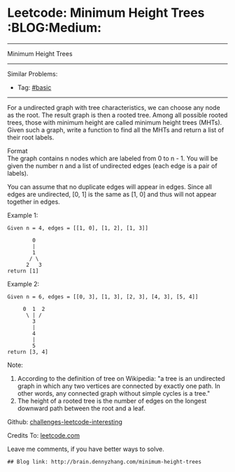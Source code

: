 # Leetcode: Minimum Height Trees     :BLOG:Medium:


---

Minimum Height Trees  

---

Similar Problems:  
-   Tag: [#basic](http://brain.dennyzhang.com/tag/basic)

---

For a undirected graph with tree characteristics, we can choose any node as the root. The result graph is then a rooted tree. Among all possible rooted trees, those with minimum height are called minimum height trees (MHTs). Given such a graph, write a function to find all the MHTs and return a list of their root labels.  

Format  
The graph contains n nodes which are labeled from 0 to n - 1. You will be given the number n and a list of undirected edges (each edge is a pair of labels).  

You can assume that no duplicate edges will appear in edges. Since all edges are undirected, [0, 1] is the same as [1, 0] and thus will not appear together in edges.  

Example 1:  

    Given n = 4, edges = [[1, 0], [1, 2], [1, 3]]
    
            0
            |
            1
           / \
          2   3
    return [1]

Example 2:  

    Given n = 6, edges = [[0, 3], [1, 3], [2, 3], [4, 3], [5, 4]]
    
         0  1  2
          \ | /
            3
            |
            4
            |
            5
    return [3, 4]

Note:  

1.  According to the definition of tree on Wikipedia: "a tree is an undirected graph in which any two vertices are connected by exactly one path. In other words, any connected graph without simple cycles is a tree."
2.  The height of a rooted tree is the number of edges on the longest downward path between the root and a leaf.

Github: [challenges-leetcode-interesting](https://github.com/DennyZhang/challenges-leetcode-interesting/tree/master/minimum-height-trees)  

Credits To: [leetcode.com](https://leetcode.com/problems/minimum-height-trees/description/)  

Leave me comments, if you have better ways to solve.  

    ## Blog link: http://brain.dennyzhang.com/minimum-height-trees